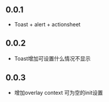 ## 0.0.1

* Toast + alert + actionsheet


## 0.0.2

* Toast增加可设置什么情况不显示

## 0.0.3

* 增加overlay context 可为空的init设置

